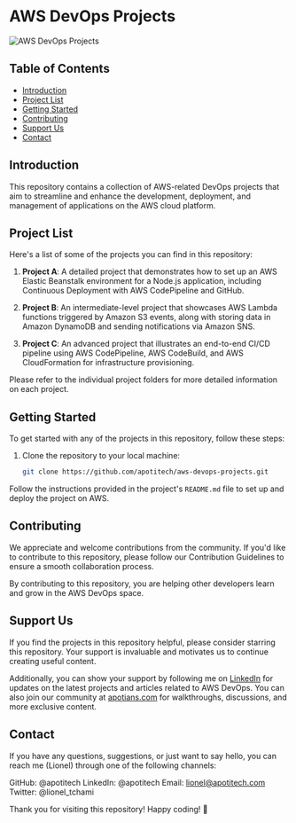 # AWS DevOps Projects

![AWS DevOps Projects](https://your-image-url.com)

## Table of Contents

- [Introduction](#introduction)
- [Project List](#project-list)
- [Getting Started](#getting-started)
- [Contributing](#contributing)
- [Support Us](#support-us)
- [Contact](#contact)

## Introduction

This repository contains a collection of AWS-related DevOps projects that aim to streamline and enhance the development, deployment, and management of applications on the AWS cloud platform.

## Project List

Here's a list of some of the projects you can find in this repository:

1. **Project A**: A detailed project that demonstrates how to set up an AWS Elastic Beanstalk environment for a Node.js application, including Continuous Deployment with AWS CodePipeline and GitHub.

2. **Project B**: An intermediate-level project that showcases AWS Lambda functions triggered by Amazon S3 events, along with storing data in Amazon DynamoDB and sending notifications via Amazon SNS.

3. **Project C**: An advanced project that illustrates an end-to-end CI/CD pipeline using AWS CodePipeline, AWS CodeBuild, and AWS CloudFormation for infrastructure provisioning.

Please refer to the individual project folders for more detailed information on each project.

## Getting Started

To get started with any of the projects in this repository, follow these steps:

1. Clone the repository to your local machine:

   ```bash
   git clone https://github.com/apotitech/aws-devops-projects.git
   ```

Follow the instructions provided in the project's `README.md` file to set up and deploy the project on AWS.

## Contributing

We appreciate and welcome contributions from the community. If you'd like to contribute to this repository, please follow our Contribution Guidelines to ensure a smooth collaboration process.

By contributing to this repository, you are helping other developers learn and grow in the AWS DevOps space.

## Support Us

If you find the projects in this repository helpful, please consider starring this repository. Your support is invaluable and motivates us to continue creating useful content.

Additionally, you can show your support by following me on [LinkedIn](https://linkedin.com) for updates on the latest projects and articles related to AWS DevOps. You can also join our community at [apotians.com](https://apotians.com) for walkthroughs, discussions, and more exclusive content.

## Contact

If you have any questions, suggestions, or just want to say hello, you can reach me (Lionel) through one of the following channels:

GitHub: @apotitech
LinkedIn: @apotitech
Email: lionel@apotitech.com
Twitter: @lionel_tchami

Thank you for visiting this repository! Happy coding! 🚀